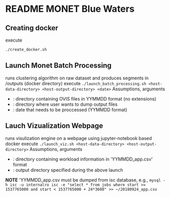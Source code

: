 # README MONET Blue Waters

## Creating docker 
execute
```bash
./create_docker.sh
```

## Launch Monet Batch Processing 
runs clustering algorithm on raw dataset and produces segments in /outputs (docker directory)
execute
        `
        ./launch_batch_processing.sh <host-data-directory> <host-output-directory> <date>
        `
Assumptions, arguments
* <host-data-directory> : directory containing OVIS files in YYMMDD format (no extensions)
* <host-output-directory>: directory where user wants to dump output files
* <date> : date that needs to be proccessed (YYMMDD format)


## Lauch Vizualization Webpage
runs visulization engine on a webpage using jupyter-notebook based docker
execute 
    `
    ./launch_viz.sh <host-data-directory> <host-output-directory>
    `
Assumptions, arguments
* <host-data-directory> : directory containing workload information in 'YYMMDD_app.csv' format 
* <host-output-directory>: output directory specified during the above launch

**NOTE** 
'YYMMDD_app.csv must be dumped from isc database, e.g.,
`
mysql -h isc -u internalro isc -e "select * from jobs where start >= 1537765000 and start < 1537765000 + 24*3600" >> ~/20180924_app.csv 
`


